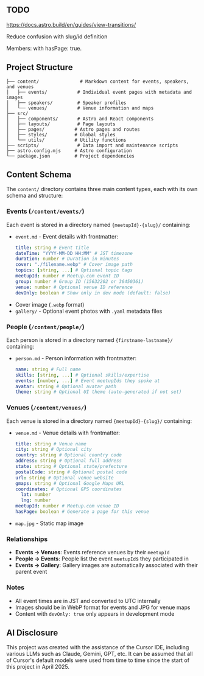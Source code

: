 ## TODO

https://docs.astro.build/en/guides/view-transitions/

Reduce confusion with slug/id definition

Members: with hasPage: true.

## Project Structure

```
├── content/               # Markdown content for events, speakers, and venues
│   ├── events/           # Individual event pages with metadata and images
│   ├── speakers/         # Speaker profiles
│   └── venues/           # Venue information and maps
├── src/
│   ├── components/       # Astro and React components
│   ├── layouts/          # Page layouts
│   ├── pages/           # Astro pages and routes
│   ├── styles/          # Global styles
│   └── utils/           # Utility functions
├── scripts/              # Data import and maintenance scripts
├── astro.config.mjs     # Astro configuration
└── package.json         # Project dependencies
```

## Content Schema

The `content/` directory contains three main content types, each with its own schema and structure:

### Events (`/content/events/`)

Each event is stored in a directory named `{meetupId}-{slug}/` containing:

- `event.md` - Event details with frontmatter:
  ```yaml
  title: string # Event title
  dateTime: "YYYY-MM-DD HH:MM" # JST timezone
  duration: number # Duration in minutes
  cover: "./filename.webp" # Cover image path
  topics: [string, ...] # Optional topic tags
  meetupId: number # Meetup.com event ID
  group: number # Group ID (15632202 or 36450361)
  venue: number # Optional venue ID reference
  devOnly: boolean # Show only in dev mode (default: false)
  ```
- Cover image (`.webp` format)
- `gallery/` - Optional event photos with `.yaml` metadata files

### People (`/content/people/`)

Each person is stored in a directory named `{firstname-lastname}/` containing:

- `person.md` - Person information with frontmatter:
  ```yaml
  name: string # Full name
  skills: [string, ...] # Optional skills/expertise
  events: [number, ...] # Event meetupIds they spoke at
  avatar: string # Optional avatar path
  theme: string # Optional UI theme (auto-generated if not set)
  ```

### Venues (`/content/venues/`)

Each venue is stored in a directory named `{meetupId}-{slug}/` containing:

- `venue.md` - Venue details with frontmatter:
  ```yaml
  title: string # Venue name
  city: string # Optional city
  country: string # Optional country code
  address: string # Optional full address
  state: string # Optional state/prefecture
  postalCode: string # Optional postal code
  url: string # Optional venue website
  gmaps: string # Optional Google Maps URL
  coordinates: # Optional GPS coordinates
    lat: number
    lng: number
  meetupId: number # Meetup.com venue ID
  hasPage: boolean # Generate a page for this venue
  ```
- `map.jpg` - Static map image

### Relationships

- **Events → Venues**: Events reference venues by their `meetupId`
- **People → Events**: People list the event `meetupId`s they participated in
- **Events → Gallery**: Gallery images are automatically associated with their parent event

### Notes

- All event times are in JST and converted to UTC internally
- Images should be in WebP format for events and JPG for venue maps
- Content with `devOnly: true` only appears in development mode

## AI Disclosure

This project was created with the assistance of the Cursor IDE, including various LLMs such as Claude, Gemini, GPT, etc. It can be assumed that all of Cursor's default models were used from time to time since the start of this project in April 2025.
